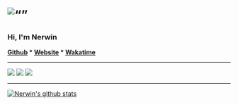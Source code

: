 <h1 align=“center”>
	<img
		width=“300”
		alt=“”
		src=“https://raw.githubusercontent.com/nerwin/nerwin/master/img/banner.jpg”>
</h1>

<h3 align=“center”>
	Hi, I'm Nerwin 
</h3>

<p align=“center”>
	<strong>
		<a href=“https://github.com/nerwin/“>Github</a>
		* 
		<a href=“https://googlecom/”>Website</a>
		* 
		<a href=“https://wakatime.com/@nerwin/“>Wakatime</a>
	</strong>
</p>

---
    
<img src=https://img.shields.io/badge/Developer-Backend-42b883/>
<img src=https://img.shields.io/badge/Os-MacOS-blue?style=for-the-badge&logo=apple/>
<img src=https://img.shields.io/badge/Stack-Node.Js-orange?style=for-the-badge&logo=node.js/>

---

[![Nerwin's github stats](https://github-readme-stats.vercel.app/api?username=nerwin&count_private=true&show_icons=true&theme=onedark)](https://wakatime.com/@nerwin)

